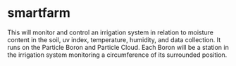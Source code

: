 # smartfarm
This will monitor and control an irrigation system in relation to moisture content in the soil, uv index, temperature, humidity, and data collection. It runs on the Particle Boron and Particle Cloud. Each Boron will be a station in the irrigation system monitoring a circumference of its surrounded position.
